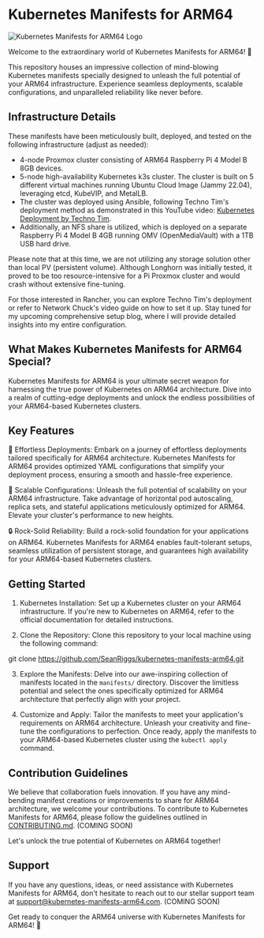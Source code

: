 # Kubernetes Manifests for ARM64

![Kubernetes Manifests for ARM64 Logo](https://i0.wp.com/www.donaldsimpson.co.uk/wp-content/uploads/sites/6/2019/05/minikube.png?w=344&ssl=1)

Welcome to the extraordinary world of Kubernetes Manifests for ARM64! 🚀

This repository houses an impressive collection of mind-blowing Kubernetes manifests specially designed to unleash the full potential of your ARM64 infrastructure. Experience seamless deployments, scalable configurations, and unparalleled reliability like never before.

## Infrastructure Details

These manifests have been meticulously built, deployed, and tested on the following infrastructure (adjust as needed):

- 4-node Proxmox cluster consisting of ARM64 Raspberry Pi 4 Model B 8GB devices.
- 5-node high-availability Kubernetes k3s cluster. The cluster is built on 5 different virtual machines running Ubuntu Cloud Image (Jammy 22.04), leveraging etcd, KubeVIP, and MetalLB.
- The cluster was deployed using Ansible, following Techno Tim's deployment method as demonstrated in this YouTube video: [Kubernetes Deployment by Techno Tim](https://youtu.be/CbkEWcUZ7zM).
- Additionally, an NFS share is utilized, which is deployed on a separate Raspberry Pi 4 Model B 4GB running OMV (OpenMediaVault) with a 1TB USB hard drive.

Please note that at this time, we are not utilizing any storage solution other than local PV (persistent volume). Although Longhorn was initially tested, it proved to be too resource-intensive for a Pi Proxmox cluster and would crash without extensive fine-tuning.

For those interested in Rancher, you can explore Techno Tim's deployment or refer to Network Chuck's video guide on how to set it up. Stay tuned for my upcoming comprehensive setup blog, where I will provide detailed insights into my entire configuration.

## What Makes Kubernetes Manifests for ARM64 Special?

Kubernetes Manifests for ARM64 is your ultimate secret weapon for harnessing the true power of Kubernetes on ARM64 architecture. Dive into a realm of cutting-edge deployments and unlock the endless possibilities of your ARM64-based Kubernetes clusters.

## Key Features

🌟 Effortless Deployments: Embark on a journey of effortless deployments tailored specifically for ARM64 architecture. Kubernetes Manifests for ARM64 provides optimized YAML configurations that simplify your deployment process, ensuring a smooth and hassle-free experience.

🚀 Scalable Configurations: Unleash the full potential of scalability on your ARM64 infrastructure. Take advantage of horizontal pod autoscaling, replica sets, and stateful applications meticulously optimized for ARM64. Elevate your cluster's performance to new heights.

🔒 Rock-Solid Reliability: Build a rock-solid foundation for your applications on ARM64. Kubernetes Manifests for ARM64 enables fault-tolerant setups, seamless utilization of persistent storage, and guarantees high availability for your ARM64-based Kubernetes clusters.

## Getting Started

1. Kubernetes Installation: Set up a Kubernetes cluster on your ARM64 infrastructure. If you're new to Kubernetes on ARM64, refer to the official documentation for detailed instructions.

2. Clone the Repository: Clone this repository to your local machine using the following command:

git clone https://github.com/SeanRiggs/kubernetes-manifests-arm64.git


3. Explore the Manifests: Delve into our awe-inspiring collection of manifests located in the `manifests/` directory. Discover the limitless potential and select the ones specifically optimized for ARM64 architecture that perfectly align with your project.

4. Customize and Apply: Tailor the manifests to meet your application's requirements on ARM64 architecture. Unleash your creativity and fine-tune the configurations to perfection. Once ready, apply the manifests to your ARM64-based Kubernetes cluster using the `kubectl apply` command.

## Contribution Guidelines

We believe that collaboration fuels innovation. If you have any mind-bending manifest creations or improvements to share for ARM64 architecture, we welcome your contributions. To contribute to Kubernetes Manifests for ARM64, please follow the guidelines outlined in [CONTRIBUTING.md](https://github.com/your-username/kubernetes-manifests-arm64/blob/main/CONTRIBUTING.md). (COMING SOON)

Let's unlock the true potential of Kubernetes on ARM64 together!

## Support

If you have any questions, ideas, or need assistance with Kubernetes Manifests for ARM64, don't hesitate to reach out to our stellar support team at [support@kubernetes-manifests-arm64.com](mailto:support@kubernetes-manifests-arm64.com). (COMING SOON)

Get ready to conquer the ARM64 universe with Kubernetes Manifests for ARM64! 🎉

